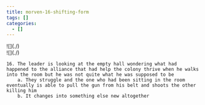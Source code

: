 ```yaml
---
title: morven-16-shifting-form
tags: []
categories:
  - []
---
```

<!-- more --><div class="embedded-image-left">![](./)</div><div class="embedded-image-right">![](./)</div>

	16. The leader is looking at the empty hall wondering what had happened to the alliance that had help the colony thrive when he walks into the room but he was not quite what he was supposed to be
		a. They struggle and the one who had been sitting in the room eventually is able to pull the gun from his belt and shoots the other killing him
		b. It changes into something else new altogether
